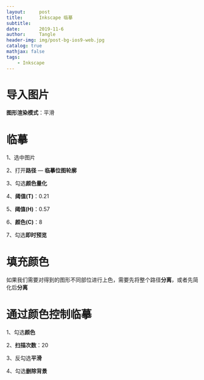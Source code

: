 ```yaml
---
layout:     post
title:      Inkscape 临摹
subtitle:   
date:       2019-11-6
author:     Tangle
header-img: img/post-bg-ios9-web.jpg
catalog: true
mathjax: false
tags:
    - Inkscape
---
```


# 导入图片

**图形渲染模式**：平滑

# 临摹

1、选中图片

2、打开**路径** — **临摹位图轮廓**

3、勾选**颜色量化**

4、**阈值(T)**：0.21

5、**阈值(H)**：0.57

6、**颜色(C)**：8

7、勾选**即时预览**

# 填充颜色

如果我们需要对得到的图形不同部位进行上色，需要先将整个路径**分离**，或者先简化后**分离**

# 通过颜色控制临摹

1、勾选**颜色**

2、**扫描次数**：20

3、反勾选**平滑**

4、勾选**删除背景**
